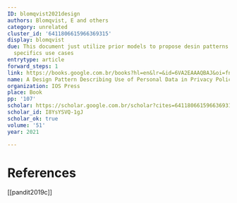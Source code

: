 ```yaml
---
ID: blomqvist2021design
authors: Blomqvist, E and others
category: unrelated
cluster_id: '6411806615966369315'
display: blomqvist
due: This document just utilize prior models to propose desin patterns to represent
  specifics use cases
entrytype: article
forward_steps: 1
link: https://books.google.com.br/books?hl=en&lr=&id=6VA2EAAAQBAJ&oi=fnd&pg=PA107&ots=0cK2YGq9Q2&sig=JGq_hT_qyKdy_y7ajj3twlBuAig
name: A Design Pattern Describing Use of Personal Data in Privacy Policies
organization: IOS Press
place: Book
pp: '107'
scholar: https://scholar.google.com.br/scholar?cites=6411806615966369315&as_sdt=2005&sciodt=0,5&hl=en
scholar_id: I8YsYSVQ-1gJ
scholar_ok: true
volume: '51'
year: 2021

---
```


# References

[[pandit2019c]]
